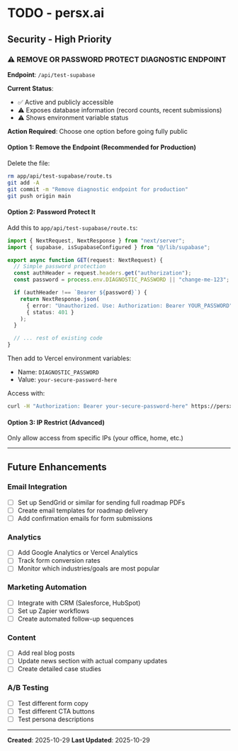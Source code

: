 # TODO - persx.ai

## Security - High Priority

### ⚠️ REMOVE OR PASSWORD PROTECT DIAGNOSTIC ENDPOINT

**Endpoint**: `/api/test-supabase`

**Current Status**:
- ✅ Active and publicly accessible
- ⚠️ Exposes database information (record counts, recent submissions)
- ⚠️ Shows environment variable status

**Action Required**: Choose one option before going fully public

#### Option 1: Remove the Endpoint (Recommended for Production)

Delete the file:
```bash
rm app/api/test-supabase/route.ts
git add -A
git commit -m "Remove diagnostic endpoint for production"
git push origin main
```

#### Option 2: Password Protect It

Add this to `app/api/test-supabase/route.ts`:

```typescript
import { NextRequest, NextResponse } from "next/server";
import { supabase, isSupabaseConfigured } from "@/lib/supabase";

export async function GET(request: NextRequest) {
  // Simple password protection
  const authHeader = request.headers.get("authorization");
  const password = process.env.DIAGNOSTIC_PASSWORD || "change-me-123";

  if (authHeader !== `Bearer ${password}`) {
    return NextResponse.json(
      { error: "Unauthorized. Use: Authorization: Bearer YOUR_PASSWORD" },
      { status: 401 }
    );
  }

  // ... rest of existing code
}
```

Then add to Vercel environment variables:
- Name: `DIAGNOSTIC_PASSWORD`
- Value: `your-secure-password-here`

Access with:
```bash
curl -H "Authorization: Bearer your-secure-password-here" https://persx.ai/api/test-supabase
```

#### Option 3: IP Restrict (Advanced)

Only allow access from specific IPs (your office, home, etc.)

---

## Future Enhancements

### Email Integration
- [ ] Set up SendGrid or similar for sending full roadmap PDFs
- [ ] Create email templates for roadmap delivery
- [ ] Add confirmation emails for form submissions

### Analytics
- [ ] Add Google Analytics or Vercel Analytics
- [ ] Track form conversion rates
- [ ] Monitor which industries/goals are most popular

### Marketing Automation
- [ ] Integrate with CRM (Salesforce, HubSpot)
- [ ] Set up Zapier workflows
- [ ] Create automated follow-up sequences

### Content
- [ ] Add real blog posts
- [ ] Update news section with actual company updates
- [ ] Create detailed case studies

### A/B Testing
- [ ] Test different form copy
- [ ] Test different CTA buttons
- [ ] Test persona descriptions

---

**Created**: 2025-10-29
**Last Updated**: 2025-10-29
